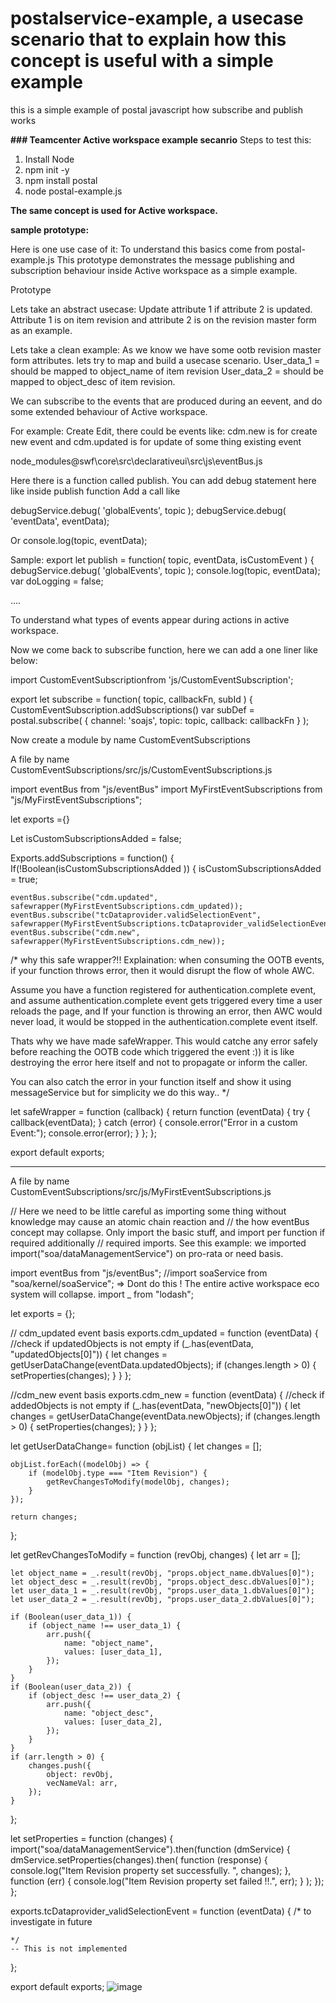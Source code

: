 # postalservice-example, a usecase scenario that to explain how this concept is useful with a simple example
this is a simple example of postal javascript how subscribe and publish works

**### Teamcenter Active workspace example secanrio**
Steps to test this:


1. Install Node
2. npm init -y
3. npm install postal
4. node postal-example.js


**The same concept is used for Active workspace.**

**sample prototype:**

Here is one use case of it:
To understand this basics come from postal-example.js
This prototype demonstrates the message publishing and subscription behaviour inside Active workspace as a simple example.

Prototype

Lets take an  abstract usecase:
Update attribute 1 if attribute 2 is updated. Attribute 1 is on item revision and attribute 2 is on the revision master form as an example.

Lets take a clean example: 
As we know we have some ootb revision master form attributes. lets try to map and build a usecase scenario.
User_data_1 = should be mapped to object_name of item revision
User_data_2 = should be mapped to object_desc of item revision.



We can subscribe to the events that are produced during an eevent, and do some extended behaviour of Active workspace.

For example:
Create
Edit, there could be events like: cdm.new is for create new event
and cdm.updated is for update of some thing existing event

node_modules\@swf\core\src\declarativeui\src\js\eventBus.js

Here there is a function called publish.
You can add debug statement here like inside publish function
Add a call like

debugService.debug( 'globalEvents', topic );
debugService.debug( 'eventData', eventData);

Or 
console.log(topic, eventData);

Sample:
export let publish = function( topic, eventData, isCustomEvent ) {
    debugService.debug( 'globalEvents', topic );
    console.log(topic, eventData);
    var doLogging = false;


….

To understand what types of events appear during actions in active workspace.

Now we come back to subscribe function, here we can add a one liner like below:


import CustomEventSubscriptionfrom 'js/CustomEventSubscription';

export let subscribe = function( topic, callbackFn, subId ) {
    CustomEventSubscription.addSubscriptions()
    var subDef = postal.subscribe( {
        channel: 'soajs',
        topic: topic,
        callback: callbackFn
    } );


Now create a module by name CustomEventSubscriptions

A file by name CustomEventSubscriptions/src/js/CustomEventSubscriptions.js

import eventBus from "js/eventBus"
import MyFirstEventSubscriptions from "js/MyFirstEventSubscriptions";

let exports ={}

Let isCustomSubscriptionsAdded = false;

Exports.addSubscriptions = function() {
If(!Boolean(isCustomSubscriptionsAdded )) {
	isCustomSubscriptionsAdded = true;
	
	eventBus.subscribe("cdm.updated", safewrapper(MyFirstEventSubscriptions.cdm_updated)); 
	eventBus.subscribe("tcDataprovider.validSelectionEvent", safewrapper(MyFirstEventSubscriptions.tcDataprovider_validSelectionEvent));
	eventBus.subscribe("cdm.new", safewrapper(MyFirstEventSubscriptions.cdm_new));

/* why this safe wrapper?!!
Explaination: when consuming the OOTB events, if your function throws error, then it would disrupt the flow of whole AWC.

Assume you have a function registered for authentication.complete event, and assume authentication.complete event gets triggered every time a user reloads the page, and If your function is throwing an error, then AWC would never load, it would be stopped in the authentication.complete event itself. 

Thats why we have made safeWrapper. This would catche any error safely before reaching the OOTB code which triggered the event :)) it is like destroying the error here itself and not to propagate or inform the caller.

You can also catch the error in your function itself and show it using messageService but for simplicity we do this way..
*/


let safeWrapper = function (callback) {
	return function (eventData) {
		try {
			callback(eventData);
		} catch (error) {
			console.error("Error in a custom Event:");
			console.error(error);
		}
	};
};

export default exports;


---
A file by name CustomEventSubscriptions/src/js/MyFirstEventSubscriptions.js

// Here we need to be little careful as importing some thing without knowledge may cause an atomic chain reaction and // the how eventBus concept may collapse. Only import the basic stuff, and import per function if required additionally // required imports. See this example: we imported import("soa/dataManagementService") on pro-rata or need basis.

import eventBus from "js/eventBus";
//import soaService from "soa/kernel/soaService"; => Dont do this ! The entire active workspace eco system will collapse.
import _ from "lodash";

let exports = {};

// cdm_updated event basis
exports.cdm_updated = function (eventData) {
	//check if updatedObjects is not empty
	if (_.has(eventData, "updatedObjects[0]")) {
		let changes = getUserDataChange(eventData.updatedObjects);
		if (changes.length > 0) {
			setProperties(changes);
		}
	}
};

//cdm_new event basis
exports.cdm_new = function (eventData) {
	//check if addedObjects is not empty
	if (_.has(eventData, "newObjects[0]")) {
		let changes = getUserDataChange(eventData.newObjects);
		if (changes.length > 0) {
			setProperties(changes);
		}
	}
};

let getUserDataChange= function (objList) {
	let changes = [];

	objList.forEach((modelObj) => {
		if (modelObj.type === "Item Revision") {
			getRevChangesToModify(modelObj, changes);
		}
	});

	return changes;
};

let getRevChangesToModify = function (revObj, changes) {
	let arr = [];

	let object_name = _.result(revObj, "props.object_name.dbValues[0]");
	let object_desc = _.result(revObj, "props.object_desc.dbValues[0]");
	let user_data_1 = _.result(revObj, "props.user_data_1.dbValues[0]");
	let user_data_2 = _.result(revObj, "props.user_data_2.dbValues[0]");

	if (Boolean(user_data_1)) {
		if (object_name !== user_data_1) {
			arr.push({
				name: "object_name",
				values: [user_data_1],
			});
		}
	}
	if (Boolean(user_data_2)) {
		if (object_desc !== user_data_2) {
			arr.push({
				name: "object_desc",
				values: [user_data_2],
			});
		}
	}
	if (arr.length > 0) {
		changes.push({
			object: revObj,
			vecNameVal: arr,
		});
	}
};

let setProperties = function (changes) {
	import("soa/dataManagementService").then(function (dmService) {
		dmService.setProperties(changes).then(
			function (response) {
				console.log("Item Revision property set successfully. ", changes);
			},
			function (err) {
				console.log("Item Revision property set failed !!.", err);
			}
		);
	});
};

exports.tcDataprovider_validSelectionEvent = function (eventData) {
	/* to investigate in future
	
	*/
	-- This is not implemented
};

export default exports;
![image](https://github.com/bharathulaprasad/postalservice-example/assets/76819369/4b3e90b0-2ce3-410d-b883-6d4fd6405785)



